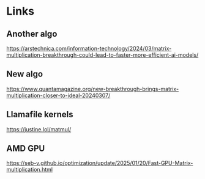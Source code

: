 # Links

## Another algo
https://arstechnica.com/information-technology/2024/03/matrix-multiplication-breakthrough-could-lead-to-faster-more-efficient-ai-models/

## New algo
https://www.quantamagazine.org/new-breakthrough-brings-matrix-multiplication-closer-to-ideal-20240307/

## Llamafile kernels
https://justine.lol/matmul/

## AMD GPU
https://seb-v.github.io/optimization/update/2025/01/20/Fast-GPU-Matrix-multiplication.html
